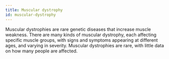 ```yaml
---
title: Muscular dystrophy
id: muscular-dystrophy
---
```


Muscular dystrophies are rare genetic diseases that increase muscle weakness. There are many kinds of muscular dystrophy, each affecting specific muscle groups, with signs and symptoms appearing at different ages, and varying in severity. Muscular dystrophies are rare, with little data on how many people are affected.
